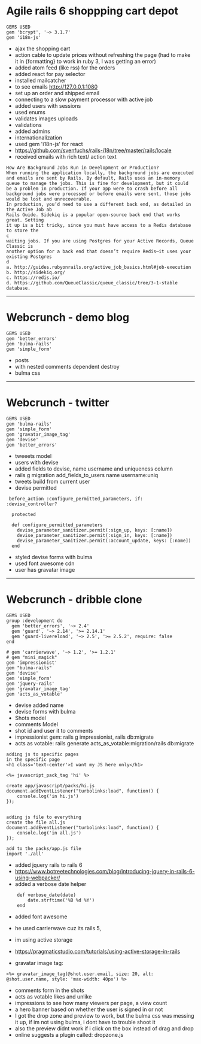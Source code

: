 # Agile rails 6 shoppping cart depot

```
GEMS USED
gem 'bcrypt', '~> 3.1.7'
gem 'i18n-js'
```

- ajax the shopping cart
- action cable to update prices without refreshing the page (had to make it in {formatting} to work in ruby 3, I was getting an error)
- added atom feed (like rss) for the orders
- added react for pay selector
- installed mailcatcher
- to see emails http://127.0.0.1:1080
- set up an order and shipped email
- connecting to a slow payment processor with active job
- added users with sessions
- used enums	
- validates images uploads
- validations
- added admins
- internationalization
- used gem 'i18n-js' for react
- https://github.com/svenfuchs/rails-i18n/tree/master/rails/locale
- received emails with rich text/ action text

```
How Are Background Jobs Run in Development or Production?
When running the application locally, the background jobs are executed and emails are sent by Rails. By default, Rails uses an in-memory queue to manage the jobs. This is fine for development, but it could be a problem in production. If your app were to crash before all background jobs were processed or before emails were sent, those jobs would be lost and unrecoverable.
In production, you’d need to use a different back end, as detailed in the Active Job ab
Rails Guide. Sidekiq is a popular open-source back end that works great. Setting
it up is a bit tricky, since you must have access to a Redis database to store the
c
waiting jobs. If you are using Postgres for your Active Records, Queue Classic is
another option for a back end that doesn’t require Redis—it uses your existing Postgres
d
a. http://guides.rubyonrails.org/active_job_basics.html#job-execution
b. http://sidekiq.org/
c. https://redis.io/
d. https://github.com/QueueClassic/queue_classic/tree/3-1-stable
database.

```

<hr>

# Webcrunch - demo blog

```
GEMS USED
gem 'better_errors'
gem 'bulma-rails'
gem 'simple_form'
```

- posts
- with nested comments dependent destroy
- bulma css

<hr>

# Webcrunch - twitter

```
GEMS USED
gem 'bulma-rails'
gem 'simple_form'
gem 'gravatar_image_tag'
gem 'devise'
gem 'better_errors'
```

- tweeets model
- users with devise
- added fields to devise, name username and uniqueness column
- rails g migration add_fields_to_users name username:uniq  
- tweets build from current user
- devise permitted

```
 before_action :configure_permitted_parameters, if: :devise_controller?

  protected

  def configure_permitted_parameters
    devise_parameter_sanitizer.permit(:sign_up, keys: [:name])
    devise_parameter_sanitizer.permit(:sign_in, keys: [:name])
    devise_parameter_sanitizer.permit(:account_update, keys: [:name])
  end	
```

- styled devise forms with bulma
- used font awesome cdn
- user has gravatar image

<hr>

# Webcrunch - dribble clone

```
GEMS USED
group :development do
  gem 'better_errors', '~> 2.4'
  gem 'guard', '~> 2.14', '>= 2.14.1'
  gem 'guard-livereload', '~> 2.5', '>= 2.5.2', require: false
end

# gem 'carrierwave', '~> 1.2', '>= 1.2.1'
# gem "mini_magick"
gem 'impressionist'
gem "bulma-rails"
gem 'devise'
gem 'simple_form'
gem 'jquery-rails'
gem 'gravatar_image_tag'
gem 'acts_as_votable'

```

- devise added name
- devise forms with bulma
- Shots model
- comments Model
- shot id and user it to comments
- impressionist gem: rails g impressionist, rails db:migrate
- acts as votable: rails generate acts_as_votable:migration/rails db:migrate

```
adding js to specific pages
in the specific page
<h1 class='text-center'>I want my JS here only</h1>

<%= javascript_pack_tag 'hi' %>

create app/javascript/packs/hi.js
document.addEventListener("turbolinks:load", function() {
	console.log('in hi.js')
});


adding js file to everything
create the file all.js
document.addEventListener("turbolinks:load", function() {
	console.log('in all.js')
});

add to the packs/app.js file
import './all'
```

- added jquery rails to rails 6
- https://www.botreetechnologies.com/blog/introducing-jquery-in-rails-6-using-webpacker/
- added a verbose date helper
```
	def verbose_date(date)
		date.strftime('%B %d %Y')
	end
```

- added font awesome
- he used carrierwave cuz its rails 5, 
- im using active storage
- https://pragmaticstudio.com/tutorials/using-active-storage-in-rails

- gravatar image tag: 

```
<%= gravatar_image_tag(@shot.user.email, size: 20, alt: @shot.user.name, style: 'max-width: 40px') %>
```

- comments form in the shots
- acts as votable likes and unlike
- impressions to see how many viewers per page, a view count
- a hero banner based on whether the user is signed in or not
- I got the drop zone and preview to work, but the bulma css was messing it up, if im not using bulma, i dont have to trouble shoot it
- also the preview didnt work if i click on the box instead of drag and drop
- online suggests a plugin called: dropzone.js
